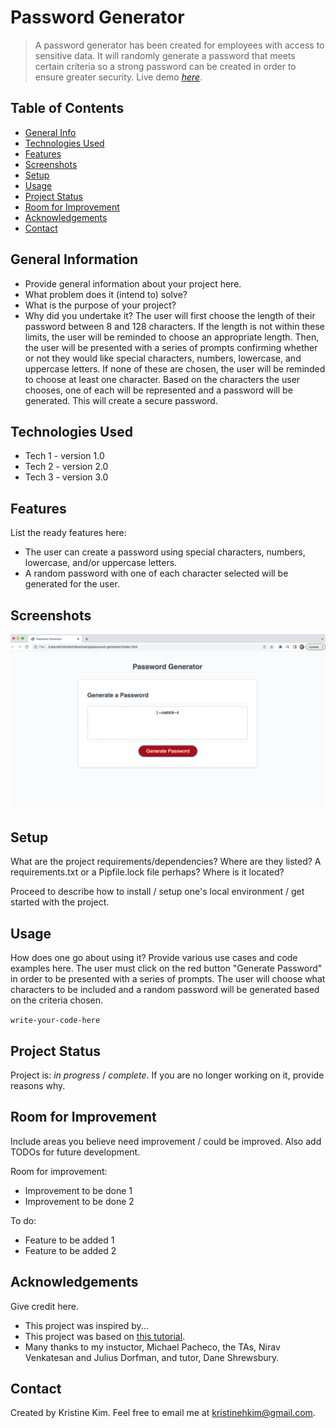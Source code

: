 # Password Generator
> A password generator has been created for employees with access to sensitive data.  It will randomly generate a password that meets certain criteria so a strong password can be created in order to ensure greater security.
> Live demo [_here_](https://kristinehkim.github.io/password-generator/). <!-- If you have the project hosted somewhere, include the link here. -->

## Table of Contents
* [General Info](#general-information)
* [Technologies Used](#technologies-used)
* [Features](#features)
* [Screenshots](#screenshots)
* [Setup](#setup)
* [Usage](#usage)
* [Project Status](#project-status)
* [Room for Improvement](#room-for-improvement)
* [Acknowledgements](#acknowledgements)
* [Contact](#contact)
<!-- * [License](#license) -->


## General Information
- Provide general information about your project here.
- What problem does it (intend to) solve?
- What is the purpose of your project?
- Why did you undertake it?
The user will first choose the length of their password between 8 and 128 characters.  If the length is not within these limits, the user will be reminded to choose an appropriate length.  Then, the user will be presented with a series of prompts confirming whether or not they would like special characters, numbers, lowercase, and uppercase letters.  If none of these are chosen, the user will be reminded to choose at least one character.  Based on the characters the user chooses, one of each will be represented and a password will be generated.  This will create a secure password.
<!-- You don't have to answer all the questions - just the ones relevant to your project. -->


## Technologies Used
- Tech 1 - version 1.0
- Tech 2 - version 2.0
- Tech 3 - version 3.0


## Features
List the ready features here:
- The user can create a password using special characters, numbers, lowercase, and/or uppercase letters.
- A random password with one of each character selected will be generated for the user.


## Screenshots
![Example screenshot](./assets/images/generate-password.png)
<!-- If you have screenshots you'd like to share, include them here. -->


## Setup
What are the project requirements/dependencies? Where are they listed? A requirements.txt or a Pipfile.lock file perhaps? Where is it located?

Proceed to describe how to install / setup one's local environment / get started with the project.


## Usage
How does one go about using it?
Provide various use cases and code examples here.
The user must click on the red button "Generate Password" in order to be presented with a series of prompts.  The user will choose what characters to be included and a random password will be generated based on the criteria chosen.

`write-your-code-here`


## Project Status
Project is: _in progress_ / _complete_. If you are no longer working on it, provide reasons why.


## Room for Improvement
Include areas you believe need improvement / could be improved. Also add TODOs for future development.

Room for improvement:
- Improvement to be done 1
- Improvement to be done 2

To do:
- Feature to be added 1
- Feature to be added 2


## Acknowledgements
Give credit here.
- This project was inspired by...
- This project was based on [this tutorial](https://www.example.com).
- Many thanks to my instuctor, Michael Pacheco, the TAs, Nirav Venkatesan and Julius Dorfman, and tutor, Dane Shrewsbury. 

## Contact
Created by Kristine Kim.  Feel free to email me at kristinehkim@gmail.com. 


<!-- Optional -->
<!-- ## License -->
<!-- This project is open source and available under the [... License](). -->

<!-- You don't have to include all sections - just the one's relevant to your project -->
